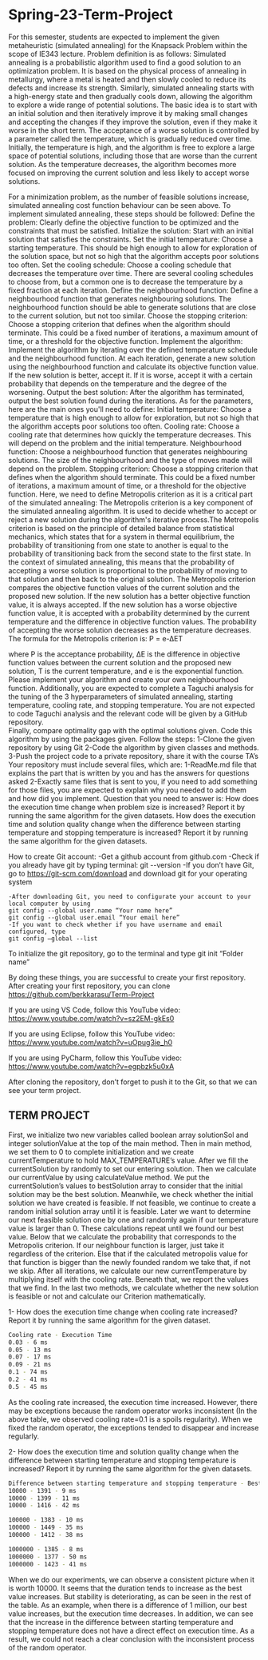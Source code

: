 # Spring-23-Term-Project

For this semester, students are expected to implement the given metaheuristic (simulated annealing) for the Knapsack Problem within the scope of IE343 lecture. Problem definition is as follows:
	Simulated annealing is a probabilistic algorithm used to find a good solution to an optimization problem. It is based on the physical process of annealing in metallurgy, where a metal is heated and then slowly cooled to reduce its defects and increase its strength. Similarly, simulated annealing starts with a high-energy state and then gradually cools down, allowing the algorithm to explore a wide range of potential solutions.
The basic idea is to start with an initial solution and then iteratively improve it by making small changes and accepting the changes if they improve the solution, even if they make it worse in the short term. The acceptance of a worse solution is controlled by a parameter called the temperature, which is gradually reduced over time. Initially, the temperature is high, and the algorithm is free to explore a large space of potential solutions, including those that are worse than the current solution. As the temperature decreases, the algorithm becomes more focused on improving the current solution and less likely to accept worse solutions. 

 
For a minimization problem, as the number of feasible solutions increase, simulated annealing cost function behaviour can be seen above. To implement simulated annealing, these steps should be followed:
Define the problem: Clearly define the objective function to be optimized and the constraints that must be satisfied.
Initialize the solution: Start with an initial solution that satisfies the constraints.
Set the initial temperature: Choose a starting temperature. This should be high enough to allow for exploration of the solution space, but not so high that the algorithm accepts poor solutions too often.
Set the cooling schedule: Choose a cooling schedule that decreases the temperature over time. There are several cooling schedules to choose from, but a common one is to decrease the temperature by a fixed fraction at each iteration.
Define the neighbourhood function: Define a neighbourhood function that generates neighbouring solutions. The neighbourhood function should be able to generate solutions that are close to the current solution, but not too similar.
Choose the stopping criterion: Choose a stopping criterion that defines when the algorithm should terminate. This could be a fixed number of iterations, a maximum amount of time, or a threshold for the objective function.
Implement the algorithm: Implement the algorithm by iterating over the defined temperature schedule and the neighbourhood function. At each iteration, generate a new solution using the neighbourhood function and calculate its objective function value. If the new solution is better, accept it. If it is worse, accept it with a certain probability that depends on the temperature and the degree of the worsening.
Output the best solution: After the algorithm has terminated, output the best solution found during the iterations.
As for the parameters, here are the main ones you'll need to define:
Initial temperature: Choose a temperature that is high enough to allow for exploration, but not so high that the algorithm accepts poor solutions too often.
Cooling rate: Choose a cooling rate that determines how quickly the temperature decreases. This will depend on the problem and the initial temperature.
Neighbourhood function: Choose a neighbourhood function that generates neighbouring solutions. The size of the neighbourhood and the type of moves made will depend on the problem.
Stopping criterion: Choose a stopping criterion that defines when the algorithm should terminate. This could be a fixed number of iterations, a maximum amount of time, or a threshold for the objective function.
Here, we need to define Metropolis criterion as it is a critical part of the simulated annealing:
The Metropolis criterion is a key component of the simulated annealing algorithm. It is used to decide whether to accept or reject a new solution during the algorithm's iterative process.The Metropolis criterion is based on the principle of detailed balance from statistical mechanics, which states that for a system in thermal equilibrium, the probability of transitioning from one state to another is equal to the probability of transitioning back from the second state to the first state. In the context of simulated annealing, this means that the probability of accepting a worse solution is proportional to the probability of moving to that solution and then back to the original solution.
The Metropolis criterion compares the objective function values of the current solution and the proposed new solution. If the new solution has a better objective function value, it is always accepted. If the new solution has a worse objective function value, it is accepted with a probability determined by the current temperature and the difference in objective function values. The probability of accepting the worse solution decreases as the temperature decreases.
The formula for the Metropolis criterion is:
P = e-∆ET

where P is the acceptance probability, ΔE is the difference in objective function values between the current solution and the proposed new solution, T is the current temperature, and e is the exponential function. Please implement your algorithm and create your own neighbourhood function.
Additionally, you are expected to complete a Taguchi analysis for the tuning of the 3 hyperparameters of simulated annealing, starting temperature, cooling rate, and stopping temperature. You are not expected to code Taguchi analysis and the relevant code will be given by a GitHub repository.  
Finally, compare optimality gap with the optimal solutions given.
Code this algorithm by using the packages given. Follow the steps:
1-Clone the given repository by using Git
2-Code the algorithm by given classes and methods.
3-Push the project code to a private repository, share it with the course TA’s
Your repository must include several files, which are:
1-ReadMe.md file that explains the part that is written by you and has the answers for questions asked
2-Exactly same files that is sent to you, if you need to add something for those files, you are expected to explain why you needed to add them and how did you implement.
Question that you need to answer is:
	How does the execution time change when problem size is increased? Report it by running the same algorithm for the given datasets.
	How does the execution time and solution quality change when the difference between starting temperature and stopping temperature is increased? Report it by running the same algorithm for the given datasets.

How to create Git account:
-Get a github account from github.com
-Check if you already have git by typing terminal:
	git --version
	-If you don’t have Git, go to https://git-scm.com/download and download git for your operating system

	-After downloading Git, you need to configurate your account to your local computer by using
	git config --global user.name “Your name here”
	git config --global user.email “Your email here”
	-If you want to check whether if you have username and email configured, type
	git config –global --list

To initialize the git repository, go to the terminal and type
	git init “Folder name”

By doing these things, you are successful to create your first repository. After creating your first repository, you can clone https://github.com/berkkarasu/Term-Project
 

If you are using VS Code, follow this YouTube video:
https://www.youtube.com/watch?v=sz2EM-gkEs0

If you are using Eclipse, follow this YouTube video:
https://www.youtube.com/watch?v=uOpug3ie_h0

If you are using PyCharm, follow this YouTube video:
https://www.youtube.com/watch?v=egpbzk5u0xA

After cloning the repository, don’t forget to push it to the Git, so that we can see your term project.

## TERM PROJECT

First, we initialize two new variables called boolean array solutionSol and integer solutionValue at the top of the main method.
Then in main method, we set them to 0 to complete initialization and we create currentTemperature to hold MAX_TEMPERATURE’s value. After we fill the currentSolution by randomly to set our entering solution. Then we calculate our currentValue by using calculateValue method. We put the currentSolution’s values to bestSolution array to consider that the initial solution may be the best solution. Meanwhile, we check whether the initial solution we have created is feasible. If not feasible, we continue to create a random initial solution array until it is feasible. Later we want to determine our next feasible solution one by one and randomly again if our temperature value is larger than 0. These calculations repeat until we found our best value. Below that we calculate the probability that corresponds to the Metropolis criterion. If our neighbour function is larger, just take it regardless of the criterion. Else that if the calculated metropolis value for that function is bigger than the newly founded random we take that, if not we skip. After all iterations, we calculate our new currentTemperature by multiplying itself with the cooling rate. Beneath that, we report the values that we find. In the last two methods, we calculate whether the new solution is feasible or not and calculate our Criterion mathematically.

1- How does the execution time change when cooling rate increased? Report it by running the same algorithm for the given dataset.
```bash
Cooling rate - Execution Time
0.03 - 6 ms
0.05 - 13 ms
0.07 - 17 ms
0.09 - 21 ms
0.1 - 74 ms
0.2 - 41 ms
0.5 - 45 ms
```
As the cooling rate increased, the execution time increased. However, there may be exceptions because the random operator works inconsistent (In the above table, we observed cooling rate=0.1 is a spoils regularity). When we fixed the random operator, the exceptions tended to disappear and increase regularly.

2- How does the execution time and solution quality change when the difference between starting temperature and stopping temperature is increased? Report it by running the same algorithm for the given datasets.
```bash
Difference between starting temperature and stopping temperature - Best Value - Execution Time
10000 - 1391 - 9 ms
10000 - 1399 - 11 ms
10000 - 1416 - 42 ms

100000 - 1383 - 10 ms
100000 - 1449 - 35 ms
100000 - 1412 - 38 ms

1000000 - 1385 - 8 ms
1000000 - 1377 - 50 ms
1000000 - 1423 - 41 ms
```
When we do our experiments, we can observe a consistent picture when it is worth 10000. It seems that the duration tends to increase as the best value increases. But stability is deteriorating, as can be seen in the rest of the table. As an example, when there is a difference of 1 million, our best value increases, but the execution time decreases. In addition, we can see that the increase in the difference between starting temperature and stopping temperature does not have a direct effect on execution time. As a result, we could not reach a clear conclusion with the inconsistent process of the random operator.
